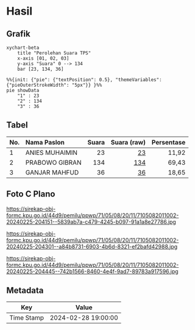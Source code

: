 # Hasil

## Grafik

```mermaid
xychart-beta
    title "Perolehan Suara TPS"
    x-axis [01, 02, 03]
    y-axis "Suara" 0 --> 134
    bar [23, 134, 36]
```

```mermaid
%%{init: {"pie": {"textPosition": 0.5}, "themeVariables": {"pieOuterStrokeWidth": "5px"}} }%%
pie showData
    "1" : 23
    "2" : 134
    "3" : 36
```

## Tabel

| No. | Nama Paslon    | Suara | Suara (raw) | Persentase |
|:--- |:-------------- | -----:| -----------:| ----------:|
| 1   | ANIES MUHAIMIN | 23    | [23][p-1]   | 11,92      |
| 2   | PRABOWO GIBRAN | 134   | [134][p-2]  | 69,43      |
| 3   | GANJAR MAHFUD  | 36    | [36][p-3]   | 18,65      |


[p-1]: https://github.com/gigit-pemilu/pemilu-2024-71-sulawesi-utara/blob/main/pilpres/hitung-suara/sub/71-sulawesi-utara/sub/05-minahasa-selatan/sub/08-sinonsayang/sub/2011-ongkaw-tiga/sub/002-tps/sub/paslon-1.txt
[p-2]: https://github.com/gigit-pemilu/pemilu-2024-71-sulawesi-utara/blob/main/pilpres/hitung-suara/sub/71-sulawesi-utara/sub/05-minahasa-selatan/sub/08-sinonsayang/sub/2011-ongkaw-tiga/sub/002-tps/sub/paslon-2.txt
[p-3]: https://github.com/gigit-pemilu/pemilu-2024-71-sulawesi-utara/blob/main/pilpres/hitung-suara/sub/71-sulawesi-utara/sub/05-minahasa-selatan/sub/08-sinonsayang/sub/2011-ongkaw-tiga/sub/002-tps/sub/paslon-3.txt

## Foto C Plano

https://sirekap-obj-formc.kpu.go.id/44d9/pemilu/ppwp/71/05/08/20/11/7105082011002-20240225-204151--5839ab7a-c479-4245-b097-91a1a8e27786.jpg

https://sirekap-obj-formc.kpu.go.id/44d9/pemilu/ppwp/71/05/08/20/11/7105082011002-20240225-204301--a84b8731-6903-4b6d-8321-ef2bafd42988.jpg

https://sirekap-obj-formc.kpu.go.id/44d9/pemilu/ppwp/71/05/08/20/11/7105082011002-20240225-204445--742b1566-8460-4e4f-9ad7-89783a917596.jpg


## Metadata

| Key        | Value               |
| ---------- | ------------------- |
| Time Stamp | 2024-02-28 19:00:00 |



